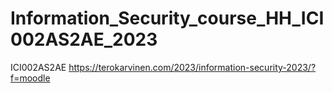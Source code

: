 # Information_Security_course_HH_ICI002AS2AE_2023
ICI002AS2AE https://terokarvinen.com/2023/information-security-2023/?f=moodle
